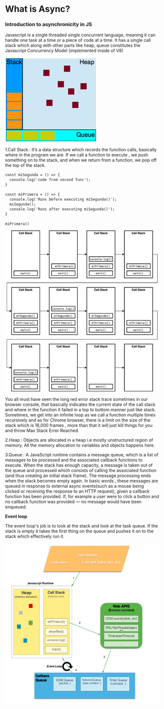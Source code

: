 # What is Async?

### Introduction to asynchronicity in JS
Javascript is a single threaded single concurrent language, meaning it can handle one task at a time or a piece of code at a time.
It has a single call stack which along with other parts like heap, queue constitutes the Javascript Concurrency Model (implemented inside of V8)


![v8](../assets/class5/concurrencyModel.png)

1.Call Stack : It’s a data structure which records the function calls, basically where in the program we are. 
If we call a function to execute , we push something on to the stack, and when we return from a function, we pop off the top of the stack.

```
const miSegunda = () => {
  console.log('code from second func');
}

const miPrimera = () => {
  console.log('Runs before executing miSegunda()');
  miSegunda();
  console.log('Runs after executing miSegunda()');
}

miPrimera()
```

![call-stack](../assets/class5/call-stack.png)


You all must have seen the long red error stack trace sometimes in our browser console, that basically indicates the current state of the call stack and where in the function it failed in a top to bottom manner just like stack. Sometimes, we get into an infinite loop as we call a function multiple times recursively and as for Chrome browser, there is a limit on the size of the stack which is 16,000 frames , more than that it will just kill things for you and throw Max Stack Error Reached.

2.Heap : Objects are allocated in a heap i.e mostly unstructured region of memory. All the memory allocation to variables and objects happens here.

3.Queue : A JavaScript runtime contains a message queue, which is a list of messages to be processed and the associated callback functions to execute. When the stack has enough capacity, a message is taken out of the queue and processed which consists of calling the associated function (and thus creating an initial stack frame). The message processing ends when the stack becomes empty again. In basic words , these messages are queued in response to external async events(such as a mouse being clicked or receiving the response to an HTTP request), given a callback function has been provided. If, for example a user were to click a button and no callback function was provided — no message would have been enqueued.

**Event loop**

The event loop's job is to look at the stack and look at the task queue. If the stack is empty it takes the first thing on the queue and pushes it on to the stack which effectively run it.

![call-stack](../assets/class5/eventLoop.png)


